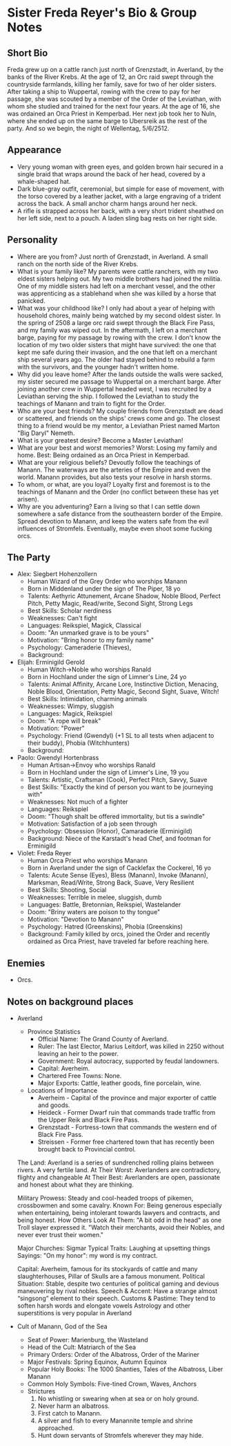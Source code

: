 # Sister Freda Reyer's Bio & Group Notes
## Short Bio
Freda grew up on a cattle ranch just north of Grenzstadt, in Averland, by the banks of the River Krebs. At the age of 12, an Orc raid swept through the countryside farmlands, killing her family, save for two of her older sisters. After taking a ship to Wuppertal, rowing with the crew to pay for her passage, she was scouted by a member of the Order of the Leviathan, with whom she studied and trained for the next four years. At the age of 16, she was ordained an Orca Priest in Kemperbad. Her next job took her to Nuln, where she ended up on the same barge to Ubersreik as the rest of the party. And so we begin, the night of Wellentag, 5/6/2512.

## Appearance
- Very young woman with green eyes, and golden brown hair secured in a single braid that wraps around the back of her head, covered by a whale-shaped hat.
- Dark blue-gray outfit, ceremonial, but simple for ease of movement, with the torso covered by a leather jacket, with a large engraving of a trident across the back. A small anchor charm hangs around her neck.
- A rifle is strapped across her back, with a very short trident sheathed on her left side, next to a pouch. A laden sling bag rests on her right side.

## Personality
- Where are you from?
Just north of Grenzstadt, in Averland. A small ranch on the north side of the River Krebs.
- What is your family like?
My parents were cattle ranchers, with my two eldest sisters helping out. My two middle brothers had joined the militia. One of my middle sisters had left on a merchant vessel, and the other was apprenticing as a stablehand when she was killed by a horse that panicked.
- What was your childhood like?
I only had about a year of helping with household chores, mainly being watched by my second oldest sister. In the spring of 2508 a large orc raid swept through the Black Fire Pass, and my family was wiped out. In the aftermath, I left on a merchant barge, paying for my passage by rowing with the crew. I don't know the location of my two older sisters that might have survived: the one that kept me safe during their invasion, and the one that left on a merchant ship several years ago. The older had stayed behind to rebuild a farm with the survivors, and the younger hadn't written home.
- Why did you leave home?
After the lands outside the walls were sacked, my sister secured me passage to Wuppertal on a merchant barge. After joining another crew in Wuppertal headed west, I was recruited by a Leviathan serving the ship. I followed the Leviathan to study the teachings of Manann and train to fight for the Order.
- Who are your best friends?
My couple friends from Grenzstadt are dead or scattered, and friends on the ships' crews come and go. The closest thing to a friend would be my mentor, a Leviathan Priest named Marton "Big Daryl" Nemeth.
- What is your greatest desire?
Become a Master Leviathan!
- What are your best and worst memories?
Worst: Losing my family and home. Best: Being ordained as an Orca Priest in Kemperbad.
- What are your religious beliefs?
Devoutly follow the teachings of Manann. The waterways are the arteries of the Empire and even the world. Manann provides, but also tests your resolve in harsh storms.
- To whom, or what, are you loyal?
Loyalty first and foremost is to the teachings of Manann and the Order (no conflict between these has yet arisen).
- Why are you adventuring?
Earn a living so that I can settle down somewhere a safe distance from the southeastern border of the Empire. Spread devotion to Manann, and keep the waters safe from the evil influences of Stromfels. Eventually, maybe even shoot some fucking orcs.

## The Party
- Alex: Siegbert Hohenzollern
    - Human Wizard of the Grey Order who worships Manann
    - Born in Middenland under the sign of The Piper, 18 yo
    - Talents: Aethyric Attunement, Arcane Shadow, Noble Blood, Perfect Pitch, Petty Magic, Read/write, Second Sight, Strong Legs
    - Best Skills: Scholar nerdiness
    - Weaknesses: Can't fight
    - Languages: Reikspiel, Magick, Classical
    - Doom: "An unmarked grave is to be yours"
    - Motivation: "Bring honor to my family name"
    - Psychology: Cameraderie (Thieves), 
    - Background:
- Elijah: Erminigild Gerold
    - Human Witch->Noble who worships Ranald
    - Born in Hochland under the sign of Limner's Line, 24 yo
    - Talents: Animal Affinity, Arcane Lore, Instinctive Diction, Menacing, Noble Blood, Orientation, Petty Magic, Second Sight, Suave, Witch!
    - Best Skills: Intimidation, charming animals
    - Weaknesses: Wimpy, sluggish
    - Languages: Magick, Reikspiel
    - Doom: "A rope will break"
    - Motivation: "Power"
    - Psychology: Friend (Gwendyl) (+1 SL to all tests when adjacent to their buddy), Phobia (Witchhunters)
    - Background: 
- Paolo: Gwendyl Hortenbrass
    - Human Artisan->Envoy who worships Ranald
    - Born in Hochland under the sign of Limner's Line, 19 you
    - Talents: Artistic, Craftsman (Cook), Perfect Pitch, Savvy, Suave
    - Best Skills: "Exactly the kind of person you want to be journeying with"
    - Weaknesses: Not much of a fighter
    - Languages: Reikspiel
    - Doom: "Though shalt be offered immortality, but tis a swindle"
    - Motivation: Satisfaction of a job seen through
    - Psychology: Obsession (Honor), Camaraderie (Erminigild)
    - Background: Niece of the Karstadt's head Chef, and footman for Erminigild
- Violet: Freda Reyer
    - Human Orca Priest who worships Manann
    - Born in Averland under the sign of Cacklefax the Cockerel, 16 yo
    - Talents: Acute Sense (Eyes), Bless (Manann), Invoke (Manann), Marksman, Read/Write, Strong Back, Suave, Very Resilient
    - Best Skills: Shooting, Social
    - Weaknesses: Terrible in melee, sluggish, dumb
    - Languages: Battle, Bretonnian, Reikspiel, Wastelander
    - Doom: "Briny waters are poison to thy tongue"
    - Motivation: "Devotion to Manann"
    - Psychology: Hatred (Greenskins), Phobia (Greenskins)
    - Background: Family killed by orcs, joined the Order and recently ordained as Orca Priest, have traveled far before reaching here.

## Enemies
- Orcs.

## Notes on background places
- Averland
    - Province Statistics
        - Official Name: The Grand County of Averland.
        - Ruler: The last Elector, Marius Leitdorf, was killed in 2250 without leaving an heir to the power.
        - Government: Royal autocracy, supported by feudal landowners.
        - Capital: Averheim.
        - Chartered Free Towns: None.
        - Major Exports: Cattle, leather goods, fine porcelain, wine.
    - Locations of Importance
        - Averheim - Capital of the province and major exporter of cattle and goods.
        - Heideck - Former Dwarf ruin that commands trade traffic from the Upper Reik and Black Fire Pass.
        - Grenzstadt - Fortress-town that commands the western end of Black Fire Pass.
        - Streissen - Former free chartered town that has recently been brought back to Provincial control.

    The Land: Averland is a series of sundrenched rolling plains between rivers. A very fertile land.
    At Their Worst: Averlanders are contradictory, flighty and changeable
    At Their Best: Averlanders are open, passionate and honest about what they are thinking.

    Military Prowess: Steady and cool-headed troops of pikemen, crossbowmen and some cavalry.
    Known For: Being generous especially when entertaining, being intolerant towards lawyers and contracts, and being honest.
    How Others Look At Them: "A bit odd in the head" as one Troll slayer expressed it. "Watch their merchants, avoid their Nobles, and never ever trust their women."

    Major Churches: Sigmar
    Typical Traits: Laughing at upsetting things
    Sayings: "On my honor": my word is my contract.

    Capital: Averheim, famous for its stockyards of cattle and many slaughterhouses, Pillar of Skulls are a famous monument.
    Political Situation: Stable, despite two centuries of political gaming and devious maneuvering by rival nobles.
    Speech & Accent: Have a strange almost “singsong” element to their speech.
    Customs & Pastime: They tend to soften harsh words and elongate vowels Astrology and other superstitions is very popular in Averland

- Cult of Manann, God of the Sea
    - Seat of Power: Marienburg, the Wasteland
    - Head of the Cult: Matriarch of the Sea
    - Primary Orders: Order of the Albatross, Order of the Mariner
    - Major Festivals: Spring Equinox, Autumn Equinox
    - Popular Holy Books: The 1000 Shanties, Tales of the Albatross, Liber Manann
    - Common Holy Symbols: Five-tined Crown, Waves, Anchors
    - Strictures
        1. No whistling or swearing when at sea or on holy ground.
        2. Never harm an albatross.
        3. First catch to Manann.
        4. A silver and fish to every Manannite temple and shrine approached.
        5. Hunt down servants of Stromfels wherever they may hide.

